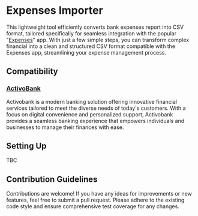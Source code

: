 # Expenses Importer

This lightweight tool efficiently converts bank expenses report into CSV format, tailored specifically for seamless integration with the popular "[Expenses](https://getexpenses.app/)" app. With just a few simple steps, you can transform complex financial into a clean and structured CSV format compatible with the Expenses app, streamlining your expense management process.

## Compatibility

### [ActivoBank](https://www.activobank.pt/pt/)

Activobank is a modern banking solution offering innovative financial services tailored to meet the diverse needs of today's customers. With a focus on digital convenience and personalized support, Activobank provides a seamless banking experience that empowers individuals and businesses to manage their finances with ease.

## Setting Up

TBC

## Contribution Guidelines

Contributions are welcome! If you have any ideas for improvements or new features, feel free to submit a pull request. Please adhere to the existing code style and ensure comprehensive test coverage for any changes.
